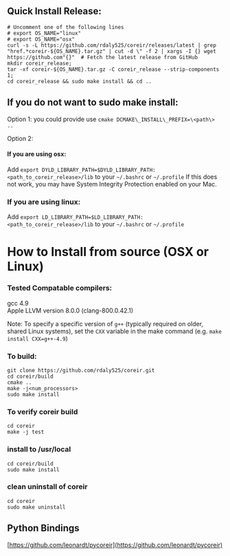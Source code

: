 
## Quick Install Release:
    # Uncomment one of the following lines
    # export OS_NAME="linux"
    # export OS_NAME="osx"
    curl -s -L https://github.com/rdaly525/coreir/releases/latest | grep "href.*coreir-${OS_NAME}.tar.gz" | cut -d \" -f 2 | xargs -I {} wget https://github.com"{}"  # Fetch the latest release from GitHub
    mkdir coreir_release;
    tar -xf coreir-${OS_NAME}.tar.gz -C coreir_release --strip-components 1;
    cd coreir_release && sudo make install && cd ..


## If you do not want to sudo make install:
Option 1: you could provide use `cmake DCMAKE\_INSTALL\_PREFIX=\<path\> ..`

Option 2:
#### If you are using osx:  
Add `export DYLD_LIBRARY_PATH=$DYLD_LIBRARY_PATH:<path_to_coreir_release>/lib` to your `~/.bashrc` or `~/.profile`
If this does not work, you may have System Integrity Protection enabled on your Mac.

### If you are using linux:  
Add `export LD_LIBRARY_PATH=$LD_LIBRARY_PATH:<path_to_coreir_release>/lib` to your `~/.bashrc` or `~/.profile` 
 

# How to Install from source (OSX or Linux)

### Tested Compatable compilers:  
  gcc 4.9  
  Apple LLVM version 8.0.0 (clang-800.0.42.1)  

Note: To specify a specific version of `g++` (typically required on older, shared Linux systems), set the `CXX` variable in the make command (e.g. `make install CXX=g++-4.9`)

### To build:

    git clone https://github.com/rdaly525/coreir.git
    cd coreir/build
    cmake ..
    make -j<num_processors>
    sudo make install

### To verify coreir build
    
    cd coreir
    make -j test

### install to /usr/local
  
    cd coreir/build
    sudo make install

### clean uninstall of coreir 
    cd coreir
    sudo make uninstall

## Python Bindings
[https://github.com/leonardt/pycoreir](https://github.com/leonardt/pycoreir)
